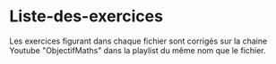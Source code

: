 # Liste-des-exercices

Les exercices figurant dans chaque fichier sont corrigés sur la chaine Youtube "ObjectifMaths" dans la playlist du même nom que le fichier.
